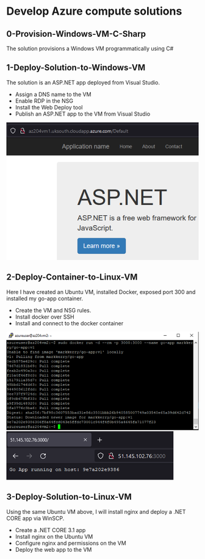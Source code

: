 # Develop Azure compute solutions

## 0-Provision-Windows-VM-C-Sharp

The solution provisions a Windows VM programmatically using C#

## 1-Deploy-Solution-to-Windows-VM

The solution is an ASP.NET app deployed from Visual Studio.

* Assign a DNS name to the VM
* Enable RDP in the NSG
* Install the Web Deploy tool
* Publish an ASP.NET app to the VM from Visual Studio

![deployedToAzureVM](media/deployedToAzureVm.png)

## 2-Deploy-Container-to-Linux-VM

Here I have created an Ubuntu VM, installed Docker, exposed port 300 and installed my go-app container.

* Create the VM and NSG rules.
* Install docker over SSH
* Install and connect to the docker container

![deployContainerAzureVm](media/deployContainerAzureVm.png)
![deployedContainerAzureVm](media/deployedContainerAzureVm.png)

## 3-Deploy-Solution-to-Linux-VM

Using the same Ubuntu VM above, I will install nginx and deploy a .NET CORE app via WinSCP.

* Create a .NET CORE 3.1 app
* Install nginx on the Ubuntu VM
* Configure nginx and permissions on the VM
* Deploy the web app to the VM

